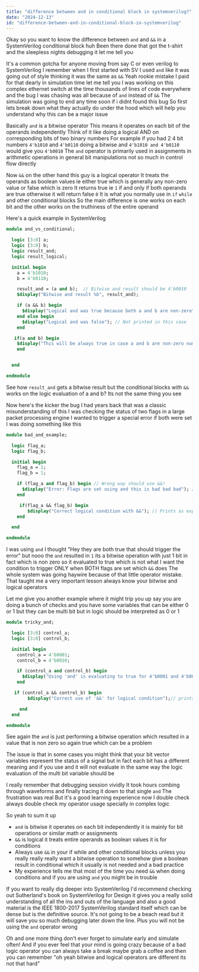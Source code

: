 ```yaml
---
title: "difference between and in conditional block in systemverilog?"
date: "2024-12-13"
id: "difference-between-and-in-conditional-block-in-systemverilog"
---
```


Okay so you want to know the difference between `and` and `&&` in a SystemVerilog conditional block huh Been there done that got the t-shirt and the sleepless nights debugging it let me tell you

It's a common gotcha for anyone moving from say C or even verilog to SystemVerilog I remember when I first started with SV I used `and` like it was going out of style thinking it was the same as `&&` Yeah rookie mistake I paid for that dearly in simulation time let me tell you I was working on this complex ethernet switch at the time thousands of lines of code everywhere and the bug I was chasing was all because of `and` instead of `&&` The simulation was going to end any time soon if i didnt found this bug So first lets break down what they actually do under the hood which will help you understand why this can be a major issue

Basically `and` is a bitwise operator This means it operates on each bit of the operands independently Think of it like doing a logical AND on corresponding bits of two binary numbers For example if you had 2 4 bit numbers `4'b1010` and `4'b0110` doing a bitwise and `4'b1010 and 4'b0110` would give you `4'b0010` The `and` operator is primarily used in assignments in arithmetic operations in general bit manipulations not so much in control flow directly

Now `&&` on the other hand this guy is a logical operator It treats the operands as boolean values ie either true which is generally any non-zero value or false which is zero It returns true ie `1` if and only if both operands are true otherwise it will return false `0` It is what you normally use in `if` `while` and other conditional blocks So the main difference is one works on each bit and the other works on the truthiness of the entire operand

Here's a quick example in SystemVerilog

```systemverilog
module and_vs_conditional;

  logic [3:0] a;
  logic [3:0] b;
  logic result_and;
  logic result_logical;

  initial begin
    a = 4'b1010;
    b = 4'b0110;

    result_and = (a and b);  // Bitwise and result should be 4'b0010
    $display("Bitwise and result %b", result_and);

    if (a && b) begin
      $display("Logical and was true because both a and b are non-zero");
    end else begin
      $display("Logical and was false"); // Not printed in this case
    end

   if(a and b) begin
    $display("This will be always true in case a and b are non-zero numbers"); // This is an issue because its not like what i wanted
    end


  end

endmodule
```

See how `result_and` gets a bitwise result but the conditional blocks with `&&` works on the logic evaluation of a and b? Its not the same thing you see

Now here's the kicker the bug I had years back that was a classic misunderstanding of this I was checking the status of two flags in a large packet processing engine I wanted to trigger a special error if both were set I was doing something like this

```systemverilog
module bad_and_example;

  logic flag_a;
  logic flag_b;

  initial begin
    flag_a = 1;
    flag_b = 1;

    if (flag_a and flag_b) begin // Wrong way should use &&!
      $display("Error: Flags are set using and this is bad bad bad"); // Prints because flag_a and flag_b are one, so result is one, so true is evaluated
    end

     if(flag_a && flag_b) begin
        $display("Correct logical condition with &&"); // Prints as expected
    end

  end

endmodule
```

I was using `and` I thought "Hey they are both true that should trigger the error" but nooo the `and` resulted in `1` its a bitwise operation with just 1 bit in fact which is non zero so it evaluated to true which is not what I want the condition to trigger ONLY when BOTH flags are set which `&&` does The whole system was going haywire because of that little operator mistake. That taught me a very important lesson always know your bitwise and logical operators

Let me give you another example where it might trip you up say you are doing a bunch of checks and you have some variables that can be either 0 or 1 but they can be multi bit but in logic should be interpreted as 0 or 1

```systemverilog
module tricky_and;

  logic [3:0] control_a;
  logic [3:0] control_b;

  initial begin
    control_a = 4'b0001;
    control_b = 4'b0010;

    if (control_a and control_b) begin
      $display("Using 'and' is evaluating to true for 4'b0001 and 4'b0010. This is problematic"); // prints because 4'b0001 and 4'b0010 is 0 which is equal to false which is problematic
    end

   if (control_a && control_b) begin
        $display("Correct use of '&&' for logical condition");// prints because both are true as the logic is evaluating non-zero value as true

     end
  end

endmodule
```

See again the `and` is just performing a bitwise operation which resulted in a value that is non zero so again true which can be a problem

The issue is that in some cases you might think that your bit vector variables represent the status of a signal but in fact each bit has a different meaning and if you use and it will not evaluate in the same way the logic evaluation of the multi bit variable should be

I really remember that debugging session vividly It took hours combing through waveforms and finally tracing it down to that single `and` The frustration was real But it's a good learning experience now I double check always double check my operator usage specially in complex logic

So yeah to sum it up

*   `and` is bitwise it operates on each bit independently it is mainly for bit operations or similar math or assignments
*   `&&` is logical it treats entire operands as boolean values it is for conditions
*   Always use `&&` in your if while and other conditional blocks unless you really really really want a bitwise operation to somehow give a boolean result in conditional which it usually is not needed and a bad practice
*   My experience tells me that most of the time you need `&&` when doing conditions and if you are using `and` you might be in trouble

If you want to really dig deeper into SystemVerilog I'd recommend checking out Sutherland's book on SystemVerilog for Design it gives you a really solid understanding of all the ins and outs of the language and also a good material is the IEEE 1800-2017 SystemVerilog standard itself which can be dense but is the definitive source. It's not going to be a beach read but it will save you so much debugging later down the line. Plus you will not be using the `and` operator wrong

Oh and one more thing don't ever forget to simulate early and simulate often! And if you ever feel that your mind is going crazy because of a bad logic operator you can always take a break maybe grab a coffee and then you can remember "oh yeah bitwise and logical operators are different its not that hard"
